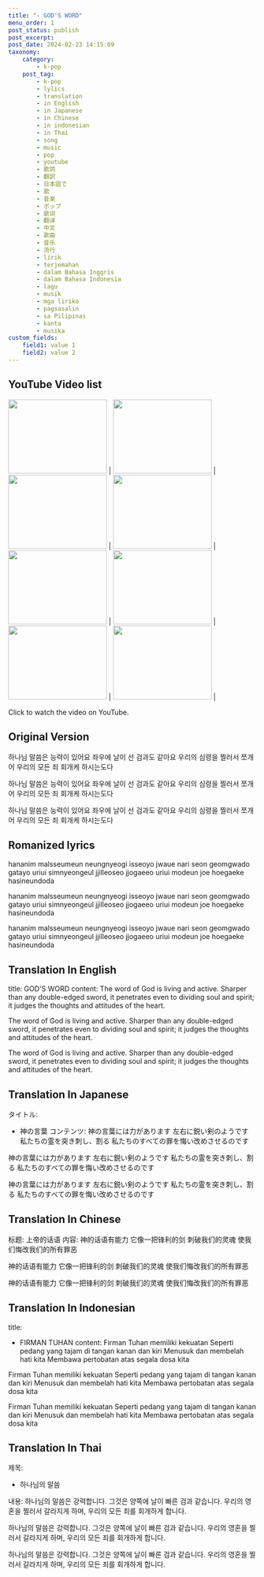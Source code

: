 ```yaml
---
title: "- GOD'S WORD"
menu_order: 1
post_status: publish
post_excerpt: 
post_date: 2024-02-23 14:15:09
taxonomy:
    category:
        - k-pop
    post_tag:
        - k-pop
        - lylics
        - translation
        - in English
        - in Japanese
        - in Chinese
        - in indonesian
        - in Thai
        - song
        - music
        - pop
        - youtube
        - 歌詞
        - 翻訳
        - 日本語で
        - 歌
        - 音楽
        - ポップ
        - 歌词
        - 翻译
        - 中文
        - 歌曲
        - 音乐
        - 流行
        - lirik
        - terjemahan
        - dalam Bahasa Inggris
        - dalam Bahasa Indonesia
        - lagu
        - musik
        - mga liriko
        - pagsasalin
        - sa Pilipinas
        - kanta
        - musika
custom_fields:
    field1: value 1
    field2: value 2
---
```


## YouTube Video list
 [<img src='http://img.youtube.com/vi/5ibTD8umTNM/0.jpg' width='200' height='150'>](https://youtu.be/5ibTD8umTNM) | [<img src='http://img.youtube.com/vi/Z4_rPr3HY1c/0.jpg' width='200' height='150'>](https://youtu.be/Z4_rPr3HY1c) | [<img src='http://img.youtube.com/vi/aGsbRIZUsDE/0.jpg' width='200' height='150'>](https://youtu.be/aGsbRIZUsDE) | [<img src='http://img.youtube.com/vi/KSicz8ytwOE/0.jpg' width='200' height='150'>](https://youtu.be/KSicz8ytwOE) | [<img src='http://img.youtube.com/vi/iFWTMZ6ZYFw/0.jpg' width='200' height='150'>](https://youtu.be/iFWTMZ6ZYFw) |
 [<img src='http://img.youtube.com/vi/6aoxputHhmg/0.jpg' width='200' height='150'>](https://youtu.be/6aoxputHhmg) | [<img src='http://img.youtube.com/vi/s70IyPu4i64/0.jpg' width='200' height='150'>](https://youtu.be/s70IyPu4i64) | [<img src='http://img.youtube.com/vi/ETRgAdglDm4/0.jpg' width='200' height='150'>](https://youtu.be/ETRgAdglDm4) |

Click to watch the video on YouTube.
## Original Version
하나님 말씀은 능력이 있어요 
좌우에 날이 선 검과도 같아요 
우리의 심령을 찔러서 쪼개어 
우리의 모든 죄 회개케 하시는도다 

하나님 말씀은 능력이 있어요 
좌우에 날이 선 검과도 같아요 
우리의 심령을 찔러서 쪼개어 
우리의 모든 죄 회개케 하시는도다 

하나님 말씀은 능력이 있어요 
좌우에 날이 선 검과도 같아요 
우리의 심령을 찔러서 쪼개어 
우리의 모든 죄 회개케 하시는도다 



## Romanized lyrics
hananim malsseumeun neungnyeogi isseoyo 
jwaue nari seon geomgwado gatayo 
uriui simnyeongeul jjilleoseo jjogaeeo 
uriui modeun joe hoegaeke hasineundoda 

hananim malsseumeun neungnyeogi isseoyo 
jwaue nari seon geomgwado gatayo 
uriui simnyeongeul jjilleoseo jjogaeeo 
uriui modeun joe hoegaeke hasineundoda 

hananim malsseumeun neungnyeogi isseoyo 
jwaue nari seon geomgwado gatayo 
uriui simnyeongeul jjilleoseo jjogaeeo 
uriui modeun joe hoegaeke hasineundoda 



## Translation In English
title: GOD'S WORD
content:
The word of God is living and active.
Sharper than any double-edged sword,
it penetrates even to dividing soul and spirit;
it judges the thoughts and attitudes of the heart.

The word of God is living and active.
Sharper than any double-edged sword,
it penetrates even to dividing soul and spirit;
it judges the thoughts and attitudes of the heart.

The word of God is living and active.
Sharper than any double-edged sword,
it penetrates even to dividing soul and spirit;
it judges the thoughts and attitudes of the heart.
## Translation In Japanese
タイトル: 
- 神の言葉
コンテンツ:
神の言葉には力があります
左右に鋭い剣のようです
私たちの霊を突き刺し、割る
私たちのすべての罪を悔い改めさせるのです

神の言葉には力があります
左右に鋭い剣のようです
私たちの霊を突き刺し、割る
私たちのすべての罪を悔い改めさせるのです

神の言葉には力があります
左右に鋭い剣のようです
私たちの霊を突き刺し、割る
私たちのすべての罪を悔い改めさせるのです
## Translation In Chinese
标题: 上帝的话语
内容: 
神的话语有能力
它像一把锋利的剑
刺破我们的灵魂
使我们悔改我们的所有罪恶

神的话语有能力
它像一把锋利的剑
刺破我们的灵魂
使我们悔改我们的所有罪恶

神的话语有能力
它像一把锋利的剑
刺破我们的灵魂
使我们悔改我们的所有罪恶
## Translation In Indonesian
title: 
- FIRMAN TUHAN
content: 
Firman Tuhan memiliki kekuatan
Seperti pedang yang tajam di tangan kanan dan kiri
Menusuk dan membelah hati kita
Membawa pertobatan atas segala dosa kita

Firman Tuhan memiliki kekuatan
Seperti pedang yang tajam di tangan kanan dan kiri
Menusuk dan membelah hati kita
Membawa pertobatan atas segala dosa kita

Firman Tuhan memiliki kekuatan
Seperti pedang yang tajam di tangan kanan dan kiri
Menusuk dan membelah hati kita
Membawa pertobatan atas segala dosa kita
## Translation In Thai
제목:
- 하나님의 말씀

내용:
하나님의 말씀은 강력합니다.
그것은 양쪽에 날이 빠른 검과 같습니다.
우리의 영혼을 찔러서 갈라지게 하며,
우리의 모든 죄를 회개하게 합니다.

하나님의 말씀은 강력합니다.
그것은 양쪽에 날이 빠른 검과 같습니다.
우리의 영혼을 찔러서 갈라지게 하며,
우리의 모든 죄를 회개하게 합니다.

하나님의 말씀은 강력합니다.
그것은 양쪽에 날이 빠른 검과 같습니다.
우리의 영혼을 찔러서 갈라지게 하며,
우리의 모든 죄를 회개하게 합니다.
